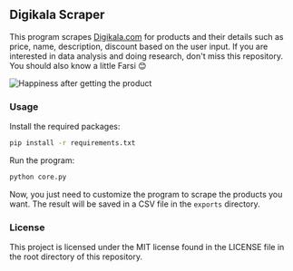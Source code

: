 ## Digikala Scraper

This program scrapes [Digikala.com](https://digikala.com) for products and their details such as price, name, description, discount based on the user input. If you are interested in data analysis and doing research, don't miss this repository. You should also know a little Farsi :blush:

![Happiness after getting the product](https://media.giphy.com/media/xT0GqkcOLUy13Ph0TC/giphy.gif)

### Usage

Install the required packages:

```bash
pip install -r requirements.txt
```

Run the program:

```bash
python core.py
```

Now, you just need to customize the program to scrape the products you want. The result will be saved in a CSV file in the `exports` directory.

### License

This project is licensed under the MIT license found in the LICENSE file in the root directory of this repository.
